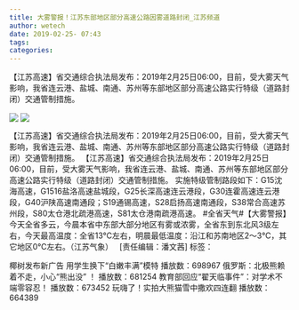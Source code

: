 ```yaml
---
title: 大雾警报！江苏东部地区部分高速公路因雾道路封闭_江苏频道
author: wetech
date: 2019-02-25- 07:43
tags: 
categories: 
---
```

【江苏高速】省交通综合执法局发布：2019年2月25日06:00，目前，受大雾天气影响，我省连云港、盐城、南通、苏州等东部地区部分高速公路实行特级（道路封闭）交通管制措施。
<!-- more -->
                
<img align="center" border="0" src="http://p0.ifengimg.com/a/2019_09/914f0b5e09f2bc0_size105_w435_h636.jpg" />
                
<img align="center" border="0" src="http://p2.ifengimg.com/a/2016/0810/204c433878d5cf9size1_w16_h16.png" />
                
            
【江苏高速】省交通综合执法局发布：2019年2月25日06:00，目前，受大雾天气影响，我省连云港、盐城、南通、苏州等东部地区部分高速公路实行特级（道路封闭）交通管制措施。
【江苏高速】省交通综合执法局发布：2019年2月25日06:00，目前，受大雾天气影响，我省连云港、盐城、南通、苏州等东部地区部分高速公路实行特级（道路封闭）交通管制措施。
实施特级管制路段如下：G15沈海高速，G1516盐洛高速盐城段，G25长深高速连云港段，G30连霍高速连云港段，G40沪陕高速南通段；S19通锡高速，S28启扬高速南通段，S38常合高速苏州段，S80太仓港北疏港高速，S81太仓港南疏港高速。
#全省天气#【大雾警报】今天全省多云，今晨本省中东部大部分地区有雾或浓雾，全省东到东北风3级左右，今天最高温度：全省13℃左右，明晨最低温度：沿江和苏南地区2～3℃，其它地区0℃左右。（江苏气象）
 
[责任编辑：潘文茜]
标签：
 
 
 
             
椰树发布新广告 用学生换下“白嫩丰满”模特
播放数：698967
俄罗斯：北极熊赖着不走，小心“熊出没” ！
播放数：681254
教育部回应“翟天临事件”：对学术不端零容忍！
播放数：673452
玩嗨了！实拍大熊猫雪中撒欢四连翻
播放数：664389
